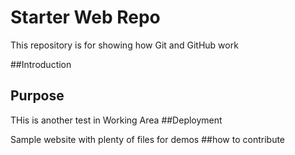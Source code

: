 # Starter Web Repo

This repository is for showing how Git and GitHub work

##Introduction

## Purpose

THis is another test in Working Area
##Deployment 

Sample website with plenty of files for demos
##how to contribute
